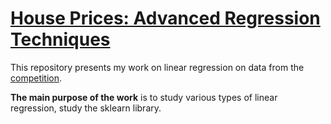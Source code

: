 # [House Prices: Advanced Regression Techniques](https://www.kaggle.com/c/house-prices-advanced-regression-techniques/overview)
This repository presents my work on linear regression on data from the [competition](https://www.kaggle.com/c/house-prices-advanced-regression-techniques/overview). 

**The main purpose of the work** is to study various types of linear regression, study the sklearn library.
